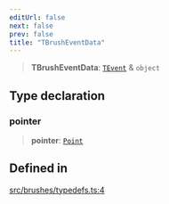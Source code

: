 ```yaml
---
editUrl: false
next: false
prev: false
title: "TBrushEventData"
---
```


> **TBrushEventData**: [`TEvent`](/api/interfaces/tevent/) & `object`

## Type declaration

### pointer

> **pointer**: [`Point`](/api/classes/point/)

## Defined in

[src/brushes/typedefs.ts:4](https://github.com/fabricjs/fabric.js/blob/a0b4adf41e0a1fd81824114cedd4c32bfb8cac25/src/brushes/typedefs.ts#L4)

